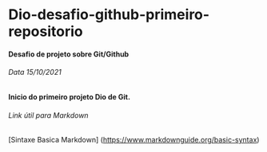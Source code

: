 # Dio-desafio-github-primeiro-repositorio

#### Desafio de projeto sobre Git/Github

###### Data 15/10/2021

#### Inicio do primeiro projeto Dio de Git.

###### Link útil para Markdown

[Sintaxe Basica Markdown] (https://www.markdownguide.org/basic-syntax)
